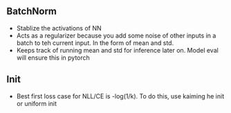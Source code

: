 ## **BatchNorm**

* Stablize the activations of NN
* Acts as a regularizer because you add some noise of other inputs in a batch to teh current input. In the form of mean and std.
* Keeps track of running mean and std for inference later on. Model eval will ensure this in pytorch 

## Init
* Best first loss case for NLL/CE is -log(1/k). To do this, use kaiming he init or uniform init